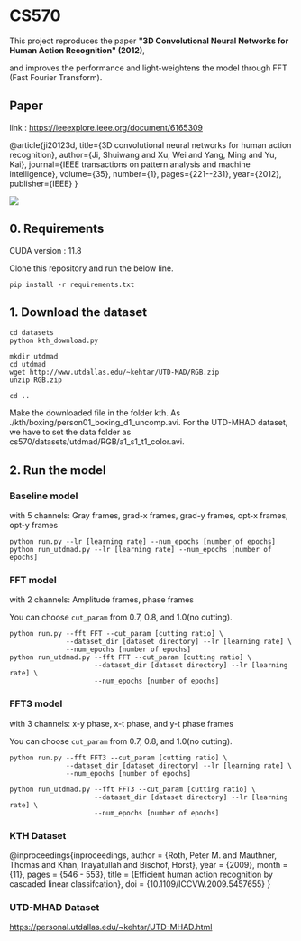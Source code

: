 # CS570
This project reproduces the paper **"3D Convolutional Neural Networks for Human Action Recognition" (2012)**,

and improves the performance and light-weightens the model through FFT (Fast Fourier Transform).

## Paper
link : https://ieeexplore.ieee.org/document/6165309

@article{ji20123d,
  title={3D convolutional neural networks for human action recognition},
  author={Ji, Shuiwang and Xu, Wei and Yang, Ming and Yu, Kai},
  journal={IEEE transactions on pattern analysis and machine intelligence},
  volume={35},
  number={1},
  pages={221--231},
  year={2012},
  publisher={IEEE}
}

![](image.png)

## 0. Requirements

CUDA version : 11.8

Clone this repository and run the below line.

```
pip install -r requirements.txt
```


## 1. Download the dataset

```
cd datasets
python kth_download.py

mkdir utdmad
cd utdmad
wget http://www.utdallas.edu/~kehtar/UTD-MAD/RGB.zip
unzip RGB.zip

cd ..
```

Make the downloaded file in the folder kth. As ./kth/boxing/person01_boxing_d1_uncomp.avi.
For the UTD-MHAD dataset, we have to set the data folder as cs570/datasets/utdmad/RGB/a1_s1_t1_color.avi.

## 2. Run the model

### Baseline model

with 5 channels: Gray frames, grad-x frames, grad-y frames, opt-x frames, opt-y frames

```
python run.py --lr [learning rate] --num_epochs [number of epochs]
python run_utdmad.py --lr [learning rate] --num_epochs [number of epochs]
```

### FFT model

with 2 channels: Amplitude frames, phase frames

You can choose <code>cut_param</code> from 0.7, 0.8, and 1.0(no cutting).

```
python run.py --fft FFT --cut_param [cutting ratio] \
              --dataset_dir [dataset directory] --lr [learning rate] \
              --num_epochs [number of epochs]
python run_utdmad.py --fft FFT --cut_param [cutting ratio] \
                     --dataset_dir [dataset directory] --lr [learning rate] \
                     --num_epochs [number of epochs]
```

### FFT3 model

with 3 channels: x-y phase, x-t phase, and y-t phase frames

You can choose <code>cut_param</code> from 0.7, 0.8, and 1.0(no cutting).

```
python run.py --fft FFT3 --cut_param [cutting ratio] \
              --dataset_dir [dataset directory] --lr [learning rate] \
              --num_epochs [number of epochs]

python run_utdmad.py --fft FFT3 --cut_param [cutting ratio] \
                     --dataset_dir [dataset directory] --lr [learning rate] \
                     --num_epochs [number of epochs]
```




### KTH Dataset

@inproceedings{inproceedings,
author = {Roth, Peter M. and Mauthner, Thomas and Khan, Inayatullah and Bischof, Horst},
year = {2009},
month = {11},
pages = {546 - 553},
title = {Efficient human action recognition by cascaded linear classifcation},
doi = {10.1109/ICCVW.2009.5457655}
}

### UTD-MHAD Dataset
https://personal.utdallas.edu/~kehtar/UTD-MHAD.html
